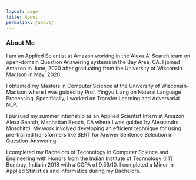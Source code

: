 ```yaml
---
layout: page
title: About
permalink: /about/
---
```

### About Me

I am an Applied Scientist at Amazon working in the Alexa AI Search team on open-domain Question Answering systems in the Bay Area, CA. I joined Amazon in June, 2020 after graduating from the University of Wisconsin Madison in May, 2020.

I obtained my Masters in Computer Science at the University of Wisconsin-Madison where I was guided by Prof. Yingyu Liang on Natural Language Processing. Specifically, I worked on Transfer Learning and Adversarial NLP.

I pursued my summer internship as an Applied Scientist Intern at Amazon Alexa Search, Manhattan Beach, CA where I was guided by Alessandro Moschittti. My work involved developing an efficient technique for using pre-trained transformers like BERT for Answer Sentence Selection in Question-Answering.

I completed my Bachelors of Technology in Computer Science and Engineering with Honors from the Indian Institute of Technology (IIT) Bombay, India in 2018 with a CGPA of 9.59/10. I completed a Minor in Applied Statistics and Informatics during my Bachelors.

<!-- <script type="text/javascript" id="clustrmaps" src="//cdn.clustrmaps.com/map_v2.js?d=LV8y34LVVnVwKYx3HvNRdhWYJzHT6FwkPoyryvGeYq8&cl=ffffff&w=a"></script> -->
